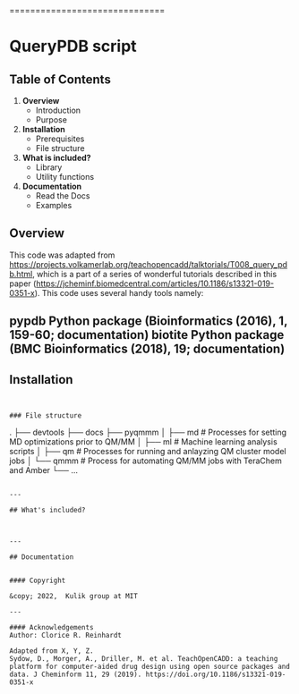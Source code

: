 
==============================



# QueryPDB script
## Table of Contents
1. **Overview**
    * Introduction
    * Purpose
2. **Installation**
    * Prerequisites
    * File structure
3. **What is included?**
    * Library
    * Utility functions
4. **Documentation**
    * Read the Docs
    * Examples


## Overview

This code was adapted from https://projects.volkamerlab.org/teachopencadd/talktorials/T008_query_pdb.html, which is a part of a series of wonderful tutorials described in this paper (https://jcheminf.biomedcentral.com/articles/10.1186/s13321-019-0351-x). This code uses several handy tools namely:

pypdb Python package (Bioinformatics (2016), 1, 159-60; documentation)
biotite Python package (BMC Bioinformatics (2018), 19; documentation)
---

## Installation


```

```


```

### File structure

```
.
├── devtools
├── docs
├── pyqmmm
│   ├── md      # Processes for setting MD optimizations prior to QM/MM
│   ├── ml      # Machine learning analysis scripts
│   ├── qm      # Processes for running and anlayzing QM cluster model jobs 
│   └── qmmm    # Process for automating QM/MM jobs with TeraChem and Amber
└── ...
```

---

## What's included?



---

## Documentation


#### Copyright

&copy; 2022,  Kulik group at MIT

---

#### Acknowledgements
Author: Clorice R. Reinhardt 

Adapted from X, Y, Z.
Sydow, D., Morger, A., Driller, M. et al. TeachOpenCADD: a teaching platform for computer-aided drug design using open source packages and data. J Cheminform 11, 29 (2019). https://doi.org/10.1186/s13321-019-0351-x

